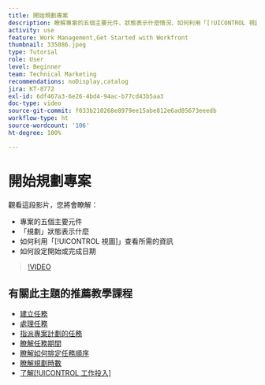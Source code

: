 ```yaml
---
title: 開始規劃專案
description: 瞭解專案的五個主要元件、狀態表示什麼情況、如何利用「[!UICONTROL 視圖]」查看相關資訊，以及如何設定開始或到期日期。
activity: use
feature: Work Management,Get Started with Workfront
thumbnail: 335086.jpeg
type: Tutorial
role: User
level: Beginner
team: Technical Marketing
recommendations: noDisplay,catalog
jira: KT-8772
exl-id: 6df467a3-6e26-4bd4-94ac-b77cd43b5aa3
doc-type: video
source-git-commit: f033b210268e8979ee15abe812e6ad85673eeedb
workflow-type: ht
source-wordcount: '106'
ht-degree: 100%

---
```


# 開始規劃專案

觀看這段影片，您將會瞭解：

* 專案的五個主要元件
* 「規劃」狀態表示什麼
* 如何利用「[!UICONTROL 視圖]」查看所需的資訊
* 如何設定開始或完成日期

>[!VIDEO](https://video.tv.adobe.com/v/335086/?quality=12&learn=on)

## 有關此主題的推薦教學課程

* [建立任務](/help/manage-work/tasks/how-to-create-tasks.md)
* [處理任務](/help/manage-work/tasks/work-with-tasks.md)
* [指派專案計劃的任務](/help/manage-work/tasks/assign-tasks-from-the-project-plan.md)
* [瞭解任務期間](/help/manage-work/tasks/understand-task-durations.md)
* [瞭解如何排定任務順序](/help/manage-work/tasks/learn-to-sequence-tasks.md)
* [瞭解規劃時數](/help/manage-work/tasks/understand-planned-hours.md)
* [了解[!UICONTROL 工作投入]](/help/manage-work/tasks/understand-work-effort.md)

